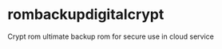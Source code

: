rombackupdigitalcrypt
=====================

Crypt rom ultimate backup rom for secure use in cloud service
